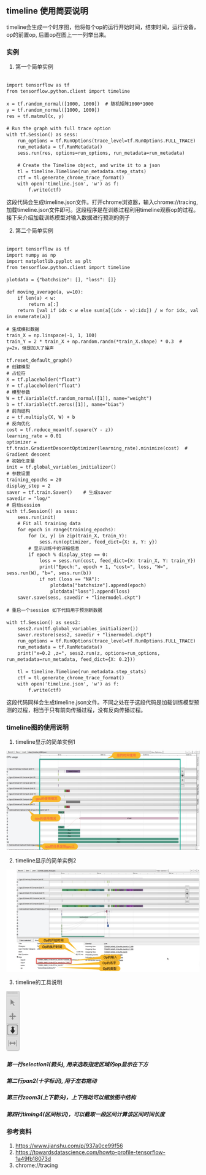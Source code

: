 ## timeline 使用简要说明       

timeline会生成一个时序图，他将每个op的运行开始时间，结束时间，运行设备，op的前置op, 后置op在图上一一列举出来。  

### 实例  
1. 第一个简单实例  

```  

import tensorflow as tf
from tensorflow.python.client import timeline

x = tf.random_normal([1000, 1000])  # 随机矩阵1000*1000
y = tf.random_normal([1000, 1000])
res = tf.matmul(x, y)

# Run the graph with full trace option
with tf.Session() as sess:
    run_options = tf.RunOptions(trace_level=tf.RunOptions.FULL_TRACE)
    run_metadata = tf.RunMetadata()
    sess.run(res, options=run_options, run_metadata=run_metadata)

    # Create the Timeline object, and write it to a json
    tl = timeline.Timeline(run_metadata.step_stats)
    ctf = tl.generate_chrome_trace_format()
    with open('timeline.json', 'w') as f:
        f.write(ctf)
```  

这段代码会生成timeline.json文件。打开chrome浏览器，输入chrome://tracing, 加载timeline.json文件即可。这段程序是在训练过程利用timeline观察op的过程。接下来介绍加载训练模型对输入数据进行预测的例子  

2. 第二个简单实例  
```  

import tensorflow as tf
import numpy as np
import matplotlib.pyplot as plt
from tensorflow.python.client import timeline

plotdata = {"batchsize": [], "loss": []}

def moving_average(a, w=10):
    if len(a) < w:
        return a[:]
    return [val if idx < w else sum(a[(idx - w):idx]) / w for idx, val in enumerate(a)]

# 生成模拟数据
train_X = np.linspace(-1, 1, 100)
train_Y = 2 * train_X + np.random.randn(*train_X.shape) * 0.3  # y=2x，但是加入了噪声

tf.reset_default_graph()
# 创建模型
# 占位符
X = tf.placeholder("float")
Y = tf.placeholder("float")
# 模型参数
W = tf.Variable(tf.random_normal([1]), name="weight")
b = tf.Variable(tf.zeros([1]), name="bias")
# 前向结构
z = tf.multiply(X, W) + b
# 反向优化
cost = tf.reduce_mean(tf.square(Y - z))
learning_rate = 0.01
optimizer = tf.train.GradientDescentOptimizer(learning_rate).minimize(cost)  # Gradient descent
# 初始化变量
init = tf.global_variables_initializer()
# 参数设置
training_epochs = 20
display_step = 2
saver = tf.train.Saver()    # 生成saver
savedir = "log/"
# 启动session
with tf.Session() as sess:
    sess.run(init)
    # Fit all training data
    for epoch in range(training_epochs):
        for (x, y) in zip(train_X, train_Y):
            sess.run(optimizer, feed_dict={X: x, Y: y})
        # 显示训练中的详细信息
        if epoch % display_step == 0:
            loss = sess.run(cost, feed_dict={X: train_X, Y: train_Y})
            print("Epoch:", epoch + 1, "cost=", loss, "W=", sess.run(W), "b=", sess.run(b))
            if not (loss == "NA"):
                plotdata["batchsize"].append(epoch)
                plotdata["loss"].append(loss)
    saver.save(sess, savedir + "linermodel.ckpt")
    
# 重启一个session 如下代码用于预测新数据

with tf.Session() as sess2:
    sess2.run(tf.global_variables_initializer())
    saver.restore(sess2, savedir + "linermodel.ckpt")
    run_options = tf.RunOptions(trace_level=tf.RunOptions.FULL_TRACE)
    run_metadata = tf.RunMetadata()
    print("x=0.2 ,z=", sess2.run(z, options=run_options, run_metadata=run_metadata, feed_dict={X: 0.2}))

    tl = timeline.Timeline(run_metadata.step_stats)
    ctf = tl.generate_chrome_trace_format()
    with open('timeline.json', 'w') as f:
        f.write(ctf)

```  

这段代码同样会生成timeline.json文件。不同之处在于这段代码是加载训练模型预测的过程，相当于只有前向传播过程，没有反向传播过程。  

### timeline图的使用说明  
1. timeline显示的简单实例1  

![timeline显示的简单实例1](./time1.png)  

2. timeline显示的简单实例2  

![timeline显示的简单实例2](./time2.png)  

3. timeline的工具说明  

![工具说明](./time3.png)  

##### 第一行selection1(箭头), 用来选取指定区域的op显示在下方
##### 第二行pan2(十字标识), 用于左右拖动
##### 第三行zoom3(上下箭头)，上下拖动可以缩放图中结构
##### 第四行timing4(区间标识)，可以截取一段区间计算该区间时间长度


### 参考资料

1. https://www.jianshu.com/p/937a0ce99f56  
2. https://towardsdatascience.com/howto-profile-tensorflow-1a49fb18073d  
3. chrome://tracing  










